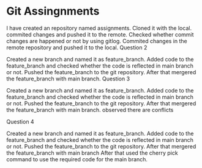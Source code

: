 # **Git Assingnments**
  I have created an repository named assignments.
  Cloned it with the local.
  commited changes and pushed it to the remote.
  Checked whether commit changes are happened or not by using gitlog.
  Commited changes in the remote repository and pushed it to the local.
  Question 2

  Created a new branch and named it as feature_branch.
  Added code to the feature_branch and checked whether the code is reflected in main branch or not.
  Pushed the feature_branch to the git repository.
  After that mergered the feature_branch with main branch.
  Question 3

  Created a new branch and named it as feature_branch.
  Added code to the feature_branch and checked whether the code is reflected in main branch or not.
  Pushed the feature_branch to the git repository.
  After that mergered the feature_branch with main branch.
  observed there are conflicts
  
  Question 4

  Created a new branch and named it as feature_branch.
  Added code to the feature_branch and checked whether the code is reflected in main branch or not.
  Pushed the feature_branch to the git repository.
  After that mergered the feature_branch with main branch
  After that used the cherry pick command to use the required code for the main branch.
